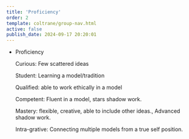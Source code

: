 ```yaml
---
title: 'Proficiency'
order: 2
template: coltrane/group-nav.html
active: false
publish_date: 2024-09-17 20:20:01
---
```



- Proficiency
    
    Curious: Few scattered ideas
    
    Student: Learning a model/tradition
    
    Qualified: able to work ethically in a model
    
    Competent: Fluent in a model, stars shadow work.
    
    Mastery: flexible, creative, able to include other ideas., Advanced shadow work.
    
    Intra-grative: Connecting multiple models from a true self position.